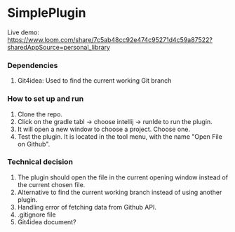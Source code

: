 # SimplePlugin

Live demo: https://www.loom.com/share/7c5ab48cc92e474c95271d4c59a87522?sharedAppSource=personal_library

### Dependencies

1. Git4idea: Used to find the current working Git branch 

### How to set up and run

1. Clone the repo.
2. Click on the gradle tabl -> choose intellij -> runIde to run the plugin. 
3. It will open a new window to choose a project. Choose one.
4. Test the plugin. It is located in the tool menu, with the name "Open File on Github".

### Technical decision

1. The plugin should open the file in the current opening window instead of the current chosen file.
2. Alternative to find the current working branch instead of using another plugin.
3. Handling error of fetching data from Github API.
4. .gitignore file
5. Git4idea document?
